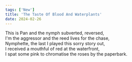 ```yaml
---
tags: ['New']
title: 'The Taste Of Blood And Waterplants'
date: 2024-02-26
---
```


This is Pan and the nymph subverted, reversed,  
I'm the aggressor and the reed lives for the chase,  
Nymphette, the last I played this sorry story out,  
I received a mouthful of red at the waterfront,  
I spat some pink to chromatise the roses by the paperbark.
